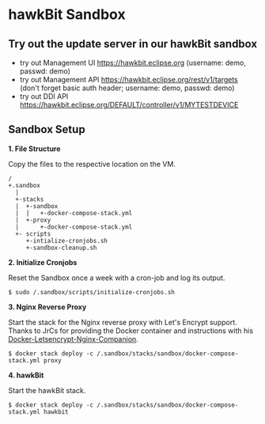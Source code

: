 hawkBit Sandbox
===

## Try out the update server in our hawkBit sandbox

- try out Management UI https://hawkbit.eclipse.org (username: demo, passwd: demo)
- try out Management API https://hawkbit.eclipse.org/rest/v1/targets (don't forget basic auth header; username: demo, passwd: demo)
- try out DDI API https://hawkbit.eclipse.org/DEFAULT/controller/v1/MYTESTDEVICE 


## Sandbox Setup

**1. File Structure** 

Copy the files to the respective location on the VM. 

```
/
+.sandbox
  |
  +-stacks
  |  +-sandbox
  |  |   +-docker-compose-stack.yml
  |  +-proxy
  |      +-docker-compose-stack.yml  
  +- scripts
     +-intialize-cronjobs.sh
     +-sandbox-cleanup.sh 
```

**2. Initialize Cronjobs**

Reset the Sandbox once a week with a cron-job and log its output.

```
$ sudo /.sandbox/scripts/initialize-cronjobs.sh
```


**3. Nginx Reverse Proxy**

Start the stack for the Nginx reverse proxy with Let's Encrypt support. Thanks to JrCs for providing the Docker container
 and instructions with his [Docker-Letsencrypt-Nginx-Companion](https://github.com/JrCs/docker-letsencrypt-nginx-proxy-companion).

```
$ docker stack deploy -c /.sandbox/stacks/sandbox/docker-compose-stack.yml proxy
```

**4. hawkBit**

Start the hawkBit stack.

```
$ docker stack deploy -c /.sandbox/stacks/sandbox/docker-compose-stack.yml hawkbit
```